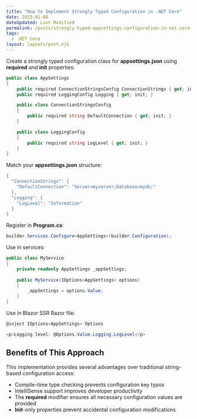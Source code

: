 ```yaml
---
title: "How to Implement Strongly Typed Configuration in .NET Core"
date: 2023-01-08
dateUpdated: Last Modified
permalink: /posts/strongly-typed-appsettings-configuration-in-net-core-with-validation/
tags:
  - .NET Core
layout: layouts/post.njk
---
```


Create a strongly typed configuration class for **appsettings.json** using **required** and **init** properties:

```csharp
public class AppSettings
{
    public required ConnectionStringsConfig ConnectionStrings { get; init; }
    public required LoggingConfig Logging { get; init; }

    public class ConnectionStringsConfig
    {
        public required string DefaultConnection { get; init; }
    }

    public class LoggingConfig
    {
        public required string LogLevel { get; init; }
    }
}
```

Match your **appsettings.json** structure:

```csharp
{
  "ConnectionStrings": {
    "DefaultConnection": "Server=myserver;Database=mydb;"
  },
  "Logging": {
    "LogLevel": "Information"
  }
}
```

Register in **Program.cs**:

```csharp
builder.Services.Configure<AppSettings>(builder.Configuration);
```

Use in services:

```csharp
public class MyService
{
    private readonly AppSettings _appSettings;
    
    public MyService(IOptions<AppSettings> options)
    {
        _appSettings = options.Value;
    }
}
```

Use in Blazor SSR Razor file:

```csharp
@inject IOptions<AppSettings> Options

<p>Logging level: @Options.Value.Logging.LogLevel</p>
```

## Benefits of This Approach

This implementation provides several advantages over traditional string-based configuration access:

- Compile-time type checking prevents configuration key typos
- IntelliSense support improves developer productivity
- The **required** modifier ensures all necessary configuration values are provided
- **Init**-only properties prevent accidental configuration modifications
